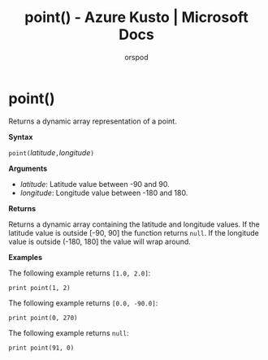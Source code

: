 ﻿---
title: point() - Azure Kusto | Microsoft Docs
description: This article describes point() in Azure Kusto.
author: orspod
ms.author: v-orspod
ms.reviewer: mblythe
ms.service: kusto
ms.topic: reference
ms.date: 09/24/2018
---
# point()

Returns a dynamic array representation of a point.

**Syntax**

`point(`*latitude*`,`*longitude*`)`

**Arguments**

* *latitude*: Latitude value between -90 and 90.
* *longitude*: Longitude value between -180 and 180.

**Returns**

Returns a dynamic array containing the latitude and longitude values.
If the latitude value is outside [-90, 90] the function returns `null`.
If the longitude value is outside (-180, 180] the value will wrap around.

**Examples**

The following example returns `[1.0, 2.0]`:

```kusto
print point(1, 2)
```

The following example returns `[0.0, -90.0]`:

```kusto
print point(0, 270)
```

The following example returns `null`:

```kusto
print point(91, 0)
```